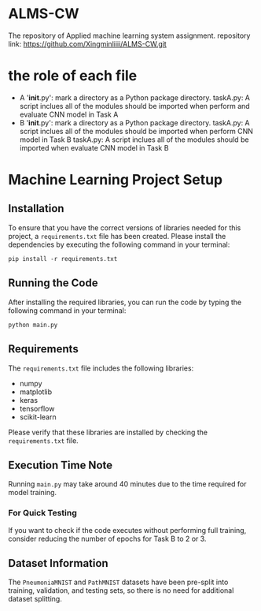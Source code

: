 # ALMS-CW
The repository of Applied machine learning system assignment. repository link: https://github.com/Xingminliiii/ALMS-CW.git 

# the role of each file
- A
  '__init__.py': mark a directory as a Python package directory.
  taskA.py: A script inclues all of the modules should be imported when perform and evaluate CNN model in Task A 
- B
  '__init__.py': mark a directory as a Python package directory.
  taskA.py: A script inclues all of the modules should be imported when perform CNN model in Task B
  taskA.py: A script inclues all of the modules should be imported when evaluate CNN model in Task B
  
  

# Machine Learning Project Setup

## Installation

To ensure that you have the correct versions of libraries needed for this project, a `requirements.txt` file has been created. Please install the dependencies by executing the following command in your terminal:

`pip install -r requirements.txt`

## Running the Code

After installing the required libraries, you can run the code by typing the following command in your terminal:

`python main.py` 


## Requirements

The `requirements.txt` file includes the following libraries:

- numpy
- matplotlib
- keras
- tensorflow
- scikit-learn

Please verify that these libraries are installed by checking the `requirements.txt` file.

## Execution Time Note

Running `main.py` may take around 40 minutes due to the time required for model training.

### For Quick Testing

If you want to check if the code executes without performing full training, consider reducing the number of epochs for Task B to 2 or 3.

## Dataset Information

The `PneumoniaMNIST` and `PathMNIST` datasets have been pre-split into training, validation, and testing sets, so there is no need for additional dataset splitting.


